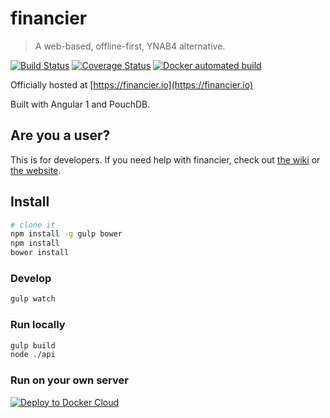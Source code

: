 # financier

 > A web-based, offline-first, YNAB4 alternative.

[![Build Status](https://travis-ci.org/aeharding/financier.svg?branch=master)](https://travis-ci.org/aeharding/financier)
[![Coverage Status](https://coveralls.io/repos/github/aeharding/financier/badge.svg?branch=master)](https://coveralls.io/github/aeharding/financier?branch=master)
[![Docker automated build](https://img.shields.io/badge/docker-aeharding/financier-blue.svg)](https://hub.docker.com/r/aeharding/financier/)

Officially hosted at [https://financier.io](https://financier.io)
 
Built with Angular 1 and PouchDB.

## Are you a user?

This is for developers. If you need help with financier, check out [the wiki](https://github.com/aeharding/financier/wiki) or [the website](https://financier.io).

## Install

```sh
# clone it
npm install -g gulp bower
npm install
bower install
```

### Develop

```sh
gulp watch
```

### Run locally

```sh
gulp build
node ./api
```

### Run on your own server

[![Deploy to Docker Cloud](https://files.cloud.docker.com/images/deploy-to-dockercloud.svg)](https://cloud.docker.com/stack/deploy/)
